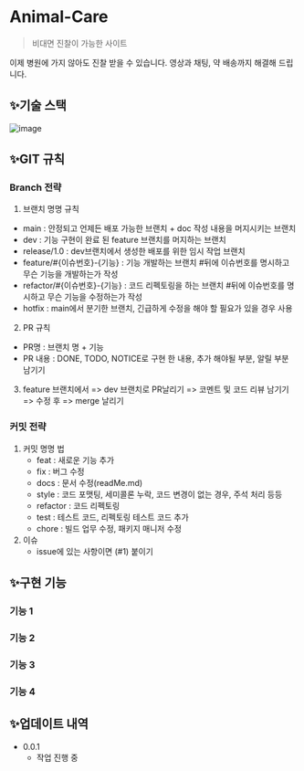# Animal-Care
> 비대면 진찰이 가능한 사이트

이제 병원에 가지 않아도 진찰 받을 수 있습니다.
영상과 채팅, 약 배송까지 해결해 드립니다.

## ✨기술 스택

![image](https://user-images.githubusercontent.com/28800270/200237746-6dca18c9-2bd2-4d42-9c13-8c11bd9eac1d.png)

## ✨GIT 규칙

### Branch 전략

1. 브랜치 명명 규칙
- main : 안정되고 언제든 배포 가능한 브랜치 + doc 작성 내용을 머지시키는 브랜치
- dev : 기능 구현이 완료 된 feature 브랜치를 머지하는 브랜치
- release/1.0 : dev브랜치에서 생성한 배포를 위한 임시 작업 브랜치
- feature/#{이슈번호}-{기능} : 기능 개발하는 브랜치 #뒤에 이슈번호를 명시하고 무슨 기능을 개발하는가 작성
- refactor/#{이슈번호}-{기능} : 코드 리펙토링을 하는 브랜치 #뒤에 이슈번호를 명시하고 무슨 기능을 수정하는가 작성
- hotfix : main에서 분기한 브랜치, 긴급하게 수정을 해야 할 필요가 있을 경우 사용

2. PR 규칙 
- PR명 : 브랜치 명 + 기능
- PR 내용 : DONE, TODO, NOTICE로 구현 한 내용, 추가 해야될 부분, 알릴 부분 남기기

3. feature 브랜치에서 => dev 브랜치로 PR날리기 => 코멘트 및 코드 리뷰 남기기 => 수정 후 => merge 날리기 

### 커밋 전략
1. 커밋 명명 법
   - feat : 새로운 기능 추가
   - fix : 버그 수정
   - docs : 문서 수정(readMe.md)
   - style : 코드 포맷팅, 세미콜론 누락, 코드 변경이 없는 경우, 주석 처리 등등
   - refactor : 코드 리펙토링
   - test : 테스트 코드, 리펙토링 테스트 코드 추가
   - chore : 빌드 업무 수정, 패키지 매니저 수정
2. 이슈
   - issue에 있는 사항이면 (#1) 붙이기

## ✨구현 기능

### 기능 1

### 기능 2

### 기능 3

### 기능 4


## ✨업데이트 내역

* 0.0.1
    * 작업 진행 중


